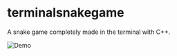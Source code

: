 # terminalsnakegame
A snake game completely made in the terminal with C++. 

![Demo](https://i.imgur.com/aMUBu68.gif)
